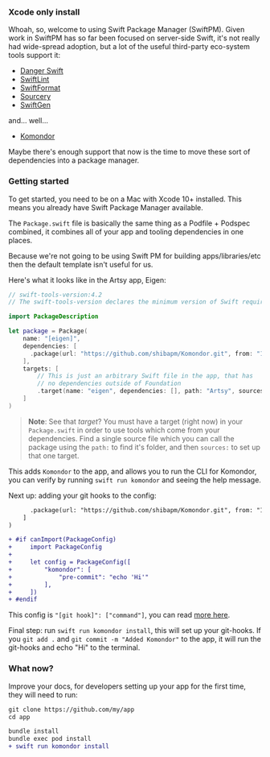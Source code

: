 ### Xcode only install

Whoah, so, welcome to using Swift Package Manager (SwiftPM). Given work in SwiftPM has so far been focused on
server-side Swift, it's not really had wide-spread adoption, but a lot of the useful third-party eco-system tools
support it:

- [Danger Swift](https://github.com/danger/swift)
- [SwiftLint](https://github.com/realm/swiftlint)
- [SwiftFormat](https://github.com/nicklockwood/SwiftFormat)
- [Sourcery](https://github.com/krzysztofzablocki/Sourcery)
- [SwiftGen](https://github.com/SwiftGen/SwiftGen)

and... well...

- [Komondor](https://github.com/shibapm/Komondor)

Maybe there's enough support that now is the time to move these sort of dependencies into a package manager.

### Getting started

To get started, you need to be on a Mac with Xcode 10+ installed. This means you already have Swift
Package Manager available.

The `Package.swift` file is basically the same thing as a Podfile + Podspec combined, it combines all of
your app and tooling dependencies in one places.

Because we're not going to be using Swift PM for building apps/libraries/etc then the default template isn't
useful for us.

Here's what it looks like in the Artsy app, Eigen:

```swift
// swift-tools-version:4.2
// The swift-tools-version declares the minimum version of Swift required to build this package.

import PackageDescription

let package = Package(
    name: "[eigen]",
    dependencies: [
      .package(url: "https://github.com/shibapm/Komondor.git", from: "1.0.0")
    ],
    targets: [
        // This is just an arbitrary Swift file in the app, that has
        // no dependencies outside of Foundation
        .target(name: "eigen", dependencies: [], path: "Artsy", sources: ["Stringify.swift"]),
    ]
)
```

> **Note**: See that _target_? You must have a target (right now) in your `Package.swift` in order to use
> tools which come from your dependencies. Find a single source file which you can call the package using
> the `path:` to find it's folder, and then `sources:` to set up that one target.

This adds `Komondor` to the app, and allows you to run the CLI for Komondor, you can verify by running
`swift run komondor` and seeing the help message.

Next up: adding your git hooks to the config:

```diff
      .package(url: "https://github.com/shibapm/Komondor.git", from: "1.0.0")
    ]
)

+ #if canImport(PackageConfig)
+     import PackageConfig
+
+     let config = PackageConfig([
+         "komondor": [
+             "pre-commit": "echo 'Hi'"
+         ],
+     ])
+ #endif
```

This config is `"[git hook]": ["command"]`, you can read [more here](./config.md).

Final step: run `swift run komondor install`, this will set up your git-hooks. If you `git add .` and
`git commit -m "Added Komondor"` to the app, it will run the git-hooks and echo "Hi" to the terminal.

### What now?

Improve your docs, for developers setting up your app for the first time, they will need to run:

```diff
git clone https://github.com/my/app
cd app

bundle install
bundle exec pod install
+ swift run komondor install
```
